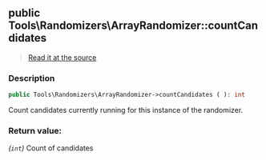 ## public Tools\Randomizers\ArrayRandomizer::countCandidates

> [Read it at the source](https://github.com/julien-boudry/Condorcet/blob/master/src/Tools/Randomizers/ArrayRandomizer.php#L66)

### Description    

```php
public Tools\Randomizers\ArrayRandomizer->countCandidates ( ): int
```

Count candidates currently running for this instance of the randomizer.
    

### Return value:   

*(`int`)* Count of candidates

